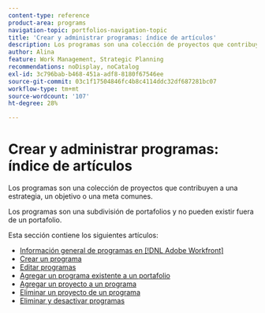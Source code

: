 ```yaml
---
content-type: reference
product-area: programs
navigation-topic: portfolios-navigation-topic
title: 'Crear y administrar programas: índice de artículos'
description: Los programas son una colección de proyectos que contribuyen a una estrategia, un objetivo o una meta comunes. Los programas son una subdivisión de portafolios y no pueden existir fuera de un portafolio.
author: Alina
feature: Work Management, Strategic Planning
recommendations: noDisplay, noCatalog
exl-id: 3c796bab-b468-451a-adf8-8180f67546ee
source-git-commit: 03c1f17504846fc4b8c4114ddc32df687281bc07
workflow-type: tm+mt
source-wordcount: '107'
ht-degree: 28%

---
```


# Crear y administrar programas: índice de artículos

Los programas son una colección de proyectos que contribuyen a una estrategia, un objetivo o una meta comunes.

Los programas son una subdivisión de portafolios y no pueden existir fuera de un portafolio.

Esta sección contiene los siguientes artículos:

* [Información general de programas en  [!DNL Adobe Workfront]](/help/quicksilver/manage-work/portfolios/create-and-manage-programs/programs-overview.md)
* [Crear un programa](../../../manage-work/portfolios/create-and-manage-programs/create-program.md)
* [Editar programas](../../../manage-work/portfolios/create-and-manage-programs/edit-programs.md)
* [Agregar un programa existente a un portafolio](../../../manage-work/portfolios/create-and-manage-programs/move-program.md)
* [Agregar un proyecto a un programa](../../../manage-work/portfolios/create-and-manage-programs/add-project-to-program.md)
* [Eliminar un proyecto de un programa](../../../manage-work/portfolios/create-and-manage-programs/remove-project-from-program.md)
* [Eliminar y desactivar programas](/help/quicksilver/manage-work/portfolios/create-and-manage-programs/delete-and-deactivate-programs.md)
